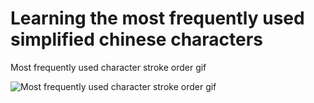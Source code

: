 # Learning the most frequently used simplified chinese characters

Most frequently used character stroke order gif

![Most frequently used character stroke order gif](https://github.com/browlm13/mandarin_stroke_quiz/blob/master/的_stoke_order.gif)
